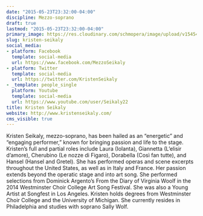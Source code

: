 ```yaml
---
date: "2015-05-23T23:32:00-04:00"
discipline: Mezzo-soprano
draft: true
lastmod: "2015-05-23T23:32:00-04:00"
primary_image: https://res.cloudinary.com/schmopera/image/upload/v1545409169/media/webhook-uploads/1432438241100/Kristen.png.png
slug: kristen-seikaly
social_media:
- platform: Facebook
  template: social-media
  url: https://www.facebook.com/MezzoSeikaly
- platform: Twitter
  template: social-media
  url: https://twitter.com/KristenSeikaly
- _template: people_single
  platform: Youtube
  template: social-media
  url: https://www.youtube.com/user/Seikaly22
title: Kristen Seikaly
website: http://www.kristenseikaly.com/
cms_visible: true
---
```


Kristen Seikaly, mezzo-soprano, has been hailed as an “energetic” and “engaging
performer,” known for bringing passion and life to the stage. Kristen’s full and partial
roles include Laura (Iolanta), Giannetta (L’elisir d’amore), Cherubino (Le nozze di
Figaro), Dorabella (Così fan tutte), and Hansel (Hansel and Gretel). She has performed
operas and scene excerpts throughout the United States, as well as in Italy and France.
Her passion extends beyond the operatic stage and into art song. She performed
selections from Dominick Argento’s From the Diary of Virginia Woolf in the 2014
Westminster Choir College Art Song Festival. She was also a Young Artist at Songfest in
Los Angeles. Kristen holds degrees from Westminster Choir College and the University
of Michigan. She currently resides in Philadelphia and studies with soprano Sally Wolf.

